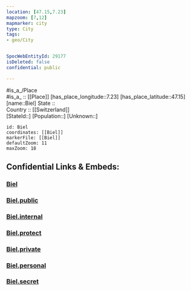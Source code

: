 ```yaml
---
location: [47.15,7.23] 
mapzoom: [7,12] 
mapmarker: city 
type: City
tags:
- geo/City


SpocWebEntityId: 29177
isDeleted: false
confidential: public

---
```

#is_a_/Place  
#is_a_ :: [[Place]] 
[has_place_longitude::7.23] 
[has_place_latitude::47.15] 
[name::Biel] 
State ::  
Country :: [[Switzerland]]  
[StateId::] 
[Population::] 
[Unknown::] 


```leaflet
id: Biel
coordinates: [[Biel]] 
markerFile: [[Biel]] 
defaultZoom: 11 
maxZoom: 18
```


## Confidential Links & Embeds: 

### [Biel](/_Standards/Earth/Continent/Europe/Europe~Central/Switzerland/Switzerland~Cantons/Bern,Canton/City/Biel.md) 

### [Biel.public](/_public/Earth/Continent/Europe/Europe~Central/Switzerland/Switzerland~Cantons/Bern,Canton/City/Biel.public.md) 

### [Biel.internal](/_internal/Earth/Continent/Europe/Europe~Central/Switzerland/Switzerland~Cantons/Bern,Canton/City/Biel.internal.md) 

### [Biel.protect](/_protect/Earth/Continent/Europe/Europe~Central/Switzerland/Switzerland~Cantons/Bern,Canton/City/Biel.protect.md) 

### [Biel.private](/_private/Earth/Continent/Europe/Europe~Central/Switzerland/Switzerland~Cantons/Bern,Canton/City/Biel.private.md) 

### [Biel.personal](/_personal/Earth/Continent/Europe/Europe~Central/Switzerland/Switzerland~Cantons/Bern,Canton/City/Biel.personal.md) 

### [Biel.secret](/_secret/Earth/Continent/Europe/Europe~Central/Switzerland/Switzerland~Cantons/Bern,Canton/City/Biel.secret.md)

